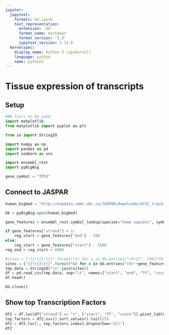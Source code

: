 ```yaml
---
jupyter:
  jupytext:
    formats: md,ipynb
    text_representation:
      extension: .md
      format_name: markdown
      format_version: '1.3'
      jupytext_version: 1.13.0
  kernelspec:
    display_name: Python 3 (ipykernel)
    language: python
    name: python3
---
```


# Tissue expression of transcripts

## Setup

```python
### Tools to be used
import matplotlib
from matplotlib import pyplot as plt

from io import StringIO

import numpy as np
import pandas as pd
import seaborn as sns

import ensembl_rest
import pyBigWig
```

```python
gene_symbol = "TP53"
```

## Connect to JASPAR

```python
human_bigbed = "http://expdata.cmmt.ubc.ca/JASPAR/downloads/UCSC_tracks/2022/JASPAR2022_hg38.bb"
```
```python
bb = pyBigWig.open(human_bigbed)
```

```python
gene_features = ensembl_rest.symbol_lookup(species="homo sapiens", symbol=gene_symbol)
```

```python
if gene_features["strand"] < 1:
    reg_start = gene_features["end"] - 500
else:
    reg_start = gene_features["start"] - 5500
reg_end = reg_start + 6000    
```

```python
#sites = ["{}\t{}\t{}".format(*x) for x in bb.entries("chr17", 7661779, 7687538)]
sites = ["{}\t{}\t{}".format(*x) for x in bb.entries("chr"+gene_features["seq_region_name"], reg_start, reg_end)]
tmp_data = StringIO("\n".join(sites))
df = pd.read_csv(tmp_data, sep="\t", names=["start", "end", "TF", "score", "strand"])
df.head()
```

```python
bb.close()
```

## Show top Transcription Factors

```python
df2 = df.loc[df["strand"] == "+", ["start", "TF", "score"]].pivot_table(index="start", columns="TF", values="score")
top_factors = df2.max().sort_values().tail(25)
df2 = df2.loc[:, top_factors.index].dropna(how="all")
df2
```
